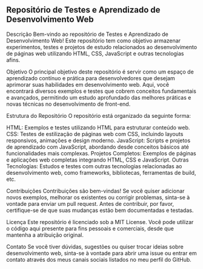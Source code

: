 ## Repositório de Testes e Aprendizado de Desenvolvimento Web
Descrição
Bem-vindo ao repositório de Testes e Aprendizado de Desenvolvimento Web! Este repositório tem como objetivo armazenar experimentos, testes e projetos de estudo relacionados ao desenvolvimento de páginas web utilizando HTML, CSS, JavaScript e outras tecnologias afins.

Objetivo
O principal objetivo deste repositório é servir como um espaço de aprendizado contínuo e prática para desenvolvedores que desejam aprimorar suas habilidades em desenvolvimento web. Aqui, você encontrará diversos exemplos e testes que cobrem conceitos fundamentais e avançados, permitindo um estudo aprofundado das melhores práticas e novas técnicas no desenvolvimento de front-end.

Estrutura do Repositório
O repositório está organizado da seguinte forma:

HTML: Exemplos e testes utilizando HTML para estruturar conteúdo web.
CSS: Testes de estilização de páginas web com CSS, incluindo layouts responsivos, animações e design moderno.
JavaScript: Scripts e projetos de aprendizado com JavaScript, abordando desde conceitos básicos até funcionalidades mais complexas.
Projetos Completos: Exemplos de páginas e aplicações web completas integrando HTML, CSS e JavaScript.
Outras Tecnologias: Estudos e testes com outras tecnologias relacionadas ao desenvolvimento web, como frameworks, bibliotecas, ferramentas de build, etc.

Contribuições
Contribuições são bem-vindas! Se você quiser adicionar novos exemplos, melhorar os existentes ou corrigir problemas, sinta-se à vontade para enviar um pull request. Antes de contribuir, por favor, certifique-se de que suas mudanças estão bem documentadas e testadas.

Licença
Este repositório é licenciado sob a MIT License. Você pode utilizar o código aqui presente para fins pessoais e comerciais, desde que mantenha a atribuição original.

Contato
Se você tiver dúvidas, sugestões ou quiser trocar ideias sobre desenvolvimento web, sinta-se à vontade para abrir uma issue ou entrar em contato através dos meus canais sociais listados no meu perfil do GitHub.
